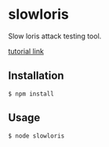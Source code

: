 
# slowloris

  Slow loris attack testing tool.

  [tutorial link](http://technologies4.me/articles/slowloris-server-dos-nodejs-a34/slowloris-javascript-98/)

## Installation

```
$ npm install
```

## Usage

```
$ node slowloris
```

